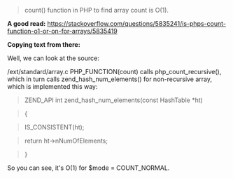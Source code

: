 > count() function in PHP to find array count is O(1).

**A good read:** https://stackoverflow.com/questions/5835241/is-phps-count-function-o1-or-on-for-arrays/5835419

**Copying text from there:**

Well, we can look at the source:


/ext/standard/array.c
PHP_FUNCTION(count) calls php_count_recursive(), which in turn calls zend_hash_num_elements() for non-recursive array, which is implemented this way:

> ZEND_API int zend_hash_num_elements(const HashTable *ht)

> {

>    IS_CONSISTENT(ht);

>

>    return ht->nNumOfElements;

> }

So you can see, it's O(1) for $mode = COUNT_NORMAL.
